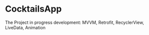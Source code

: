 # CocktailsApp
The Project in progress development:
MVVM,
Retrofit,
RecyclerView,
LiveData,
Animation

